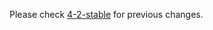 Please check [4-2-stable](https://github.com/rails/rails/blob/4-2-stable/actionpack/CHANGELOG.md) for previous changes.
